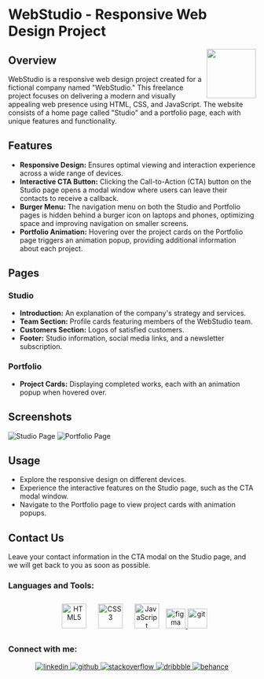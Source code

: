 # WebStudio - Responsive Web Design Project
<img align="right" src="https://media.giphy.com/media/du3J3cXyzhj75IOgvA/giphy.gif" width="100"/>

## Overview

WebStudio is a responsive web design project created for a fictional company named "WebStudio." This freelance project focuses on delivering a modern and visually appealing web presence using HTML, CSS, and JavaScript. The website consists of a home page called "Studio" and a portfolio page, each with unique features and functionality.

## Features

- **Responsive Design:** Ensures optimal viewing and interaction experience across a wide range of devices.
- **Interactive CTA Button:** Clicking the Call-to-Action (CTA) button on the Studio page opens a modal window where users can leave their contacts to receive a callback.
- **Burger Menu:** The navigation menu on both the Studio and Portfolio pages is hidden behind a burger icon on laptops and phones, optimizing space and improving navigation on smaller screens.
- **Portfolio Animation:** Hovering over the project cards on the Portfolio page triggers an animation popup, providing additional information about each project.

## Pages

### Studio

- **Introduction:** An explanation of the company's strategy and services.
- **Team Section:** Profile cards featuring members of the WebStudio team.
- **Customers Section:** Logos of satisfied customers.
- **Footer:** Studio information, social media links, and a newsletter subscription.

### Portfolio

- **Project Cards:** Displaying completed works, each with an animation popup when hovered over.

## Screenshots

![Studio Page](path/to/studio-screenshot.png)
![Portfolio Page](path/to/portfolio-screenshot.png)

## Usage

- Explore the responsive design on different devices.
- Experience the interactive features on the Studio page, such as the CTA modal window.
- Navigate to the Portfolio page to view project cards with animation popups.

## Contact Us

Leave your contact information in the CTA modal on the Studio page, and we will get back to you as soon as possible.

### Languages and Tools:
<div align="center">  
 
<a href="https://en.wikipedia.org/wiki/HTML5" target="_blank"><img style="margin: 10px" src="https://profilinator.rishav.dev/skills-assets/html5-original-wordmark.svg" alt="HTML5" height="50" /></a>
<a href="https://www.w3schools.com/css/" target="_blank"><img style="margin: 10px" src="https://profilinator.rishav.dev/skills-assets/css3-original-wordmark.svg" alt="CSS3" height="50" /></a>
<a href="https://www.javascript.com/" target="_blank"><img style="margin: 10px" src="https://profilinator.rishav.dev/skills-assets/javascript-original.svg" alt="JavaScript" height="50" /></a>
<a href="https://www.figma.com/" target="_blank" rel="noreferrer"> <img src="https://www.vectorlogo.zone/logos/figma/figma-icon.svg" alt="figma" width="40" height="40"/> </a>
<a href="https://git-scm.com/" target="_blank" rel="noreferrer"> <img src="https://www.vectorlogo.zone/logos/git-scm/git-scm-icon.svg" alt="git" width="40" height="40"/> </a>
</div>

### Connect with me:  
<div align="center">
<a href="https://linkedin.com/in/alex-smagin29" target="_blank">
<img src=https://img.shields.io/badge/linkedin-%231E77B5.svg?&style=for-the-badge&logo=linkedin&logoColor=white alt=linkedin style="margin-bottom: 5px;" />
</a>
<a href="https://github.com/alexandrbig1" target="_blank">
<img src=https://img.shields.io/badge/github-%2324292e.svg?&style=for-the-badge&logo=github&logoColor=white alt=github style="margin-bottom: 5px;" />
</a>
  <a href="https://stackoverflow.com/users/22484161/alex-smagin" target="_blank">
<img src=https://img.shields.io/badge/stackoverflow-%23F28032.svg?&style=for-the-badge&logo=stackoverflow&logoColor=white alt=stackoverflow style="margin-bottom: 5px;" />
</a>
<a href="https://dribbble.com/Alexandrbig1" target="_blank">
<img src=https://img.shields.io/badge/dribbble-%23E45285.svg?&style=for-the-badge&logo=dribbble&logoColor=white alt=dribbble style="margin-bottom: 5px;" />
</a>
<a href="https://www.behance.net/a1126" target="_blank">
<img src=https://img.shields.io/badge/behance-%23191919.svg?&style=for-the-badge&logo=behance&logoColor=white alt=behance style="margin-bottom: 5px;" />
</a>  
</div> 
